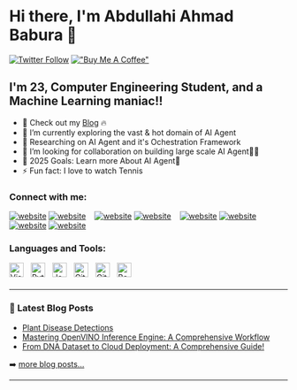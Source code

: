 # Hi there, I'm Abdullahi Ahmad Babura 👋 

[![Twitter Follow](https://img.shields.io/twitter/follow/engineerabdulll?color=1DA1F2&logo=twitter&style=for-the-badge)](https://twitter.com/engineerabdull)
[!["Buy Me A Coffee"](https://www.buymeacoffee.com/assets/img/custom_images/orange_img.png)](https://www.buymeacoffee.com/abdullbbr)




## I'm 23, Computer Engineering Student, and a Machine Learning maniac!!

- 🔭 Check out my [Blog](https://medium.com/@abdulll8392) 🔥
- 🌱 I’m currently exploring the vast & hot domain of AI Agent
- 📃 Researching on AI Agent and it's Ochestration Framework
- 👯 I’m looking for collaboration on building large scale AI Agent🤝🏻
- 🥅 2025 Goals: Learn more About AI Agent🚀
- ⚡ Fun fact: I love to watch Tennis


### Connect with me:

[![website](https://img.icons8.com/color/48/000000/twitter--v1.png)](https://twitter.com/engineerabdulll#gh-light-mode-only)
[![website](https://img.icons8.com/color/48/000000/twitter--v1.png)](https://twitter.com/engineerabdulll#gh-dark-mode-only)
&nbsp;&nbsp;
[![website](https://img.icons8.com/color/48/000000/medium-monogram.png)](https://medium.com/@abdulll8392#gh-light-mode-only)
[![website](https://img.icons8.com/color/48/000000/medium-monogram.png)](https://medium.com/@abdulll8392#gh-dark-mode-only)
&nbsp;&nbsp;
[![website](https://img.icons8.com/color/48/000000/linkedin.png)](https://www.linkedin.com/in/abdullahi-ahmad-57653b205/#gh-light-mode-only)
[![website](https://img.icons8.com/color/48/000000/linkedin.png)](https://www.linkedin.com/in/abdullahi-ahmad-57653b205/#gh-dark-mode-only)
&nbsp;&nbsp;
[![website](https://cdn4.iconfinder.com/data/icons/logos-and-brands/512/189_Kaggle_logo_logos-48.png)](https://www.kaggle.com/abdullahiahmad/#gh-light-mode-only)
[![website](https://cdn4.iconfinder.com/data/icons/logos-and-brands/512/189_Kaggle_logo_logos-48.png)](https://www.kaggle.com/abdullahiahmad/#gh-dark-mode-only)

### Languages and Tools:

<img align="left" alt="Visual Studio Code" width="26px" src="https://cdn.jsdelivr.net/gh/devicons/devicon/icons/vscode/vscode-original.svg" style="padding-right:10px;" />
<img align="left" alt="Python" width="26px" src="https://cdn.jsdelivr.net/gh/devicons/devicon/icons/python/python-original.svg" style="padding-right:10px;" />
<img align="left" alt="JavaScript" width="26px" src="https://cdn.jsdelivr.net/gh/devicons/devicon/icons/javascript/javascript-original.svg" style="padding-right:10px;" />
<img align="left" alt="Git" width="26px" src="https://cdn.jsdelivr.net/gh/devicons/devicon/icons/git/git-original.svg" style="padding-right:10px;" />
<img align="left" alt="GitHub" width="26px" src="https://user-images.githubusercontent.com/3369400/139447912-e0f43f33-6d9f-45f8-be46-2df5bbc91289.png" style="padding-right:10px;" />
<img align="left" alt="Bash" width="26px" src="https://cdn.jsdelivr.net/gh/devicons/devicon/icons/bash/bash-original.svg" />

<br />
<br />

---

### 📕 Latest Blog Posts

<!-- BLOG-POST-LIST:START -->
- [Plant Disease Detections](https://medium.com/@abdulll8392/plant-disease-detection-be036985a48e)
- [Mastering OpenVINO Inference Engine: A Comprehensive Workflow](https://medium.com/@abdulll8392/mastering-openvino-inference-engine-a-comprehensive-workflow-265736980bde)
- [From DNA Dataset to Cloud Deployment: A Comprehensive Guide!](https://medium.com/@abdulll8392/from-dna-dataset-to-cloud-deployment-a-comprehensive-guide-277e965ed0ae)
<!-- BLOG-POST-LIST:END -->

➡️ [more blog posts...](https://medium.com/@abdulll8392/)

---

[twitter]: https://twitter.com/engineerabdulll
[instagram]: https://www.instagram.com/abdullbbr/
[linkedin]: https://www.linkedin.com/in/abdullahi-ahmad-57653b205/
